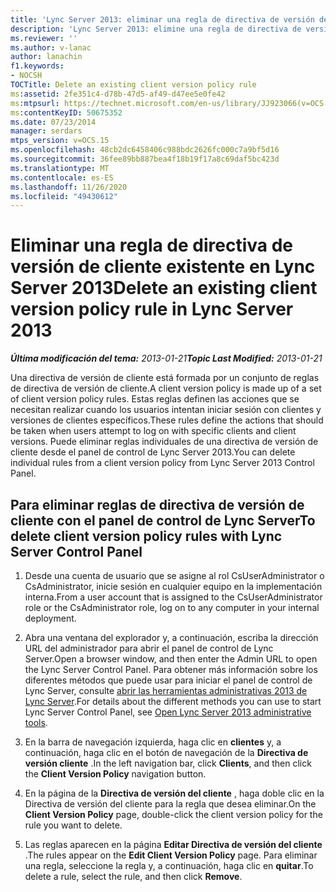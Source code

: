 ```yaml
---
title: 'Lync Server 2013: eliminar una regla de directiva de versión de cliente existente'
description: 'Lync Server 2013: elimine una regla de directiva de versión de cliente existente.'
ms.reviewer: ''
ms.author: v-lanac
author: lanachin
f1.keywords:
- NOCSH
TOCTitle: Delete an existing client version policy rule
ms:assetid: 2fe351c4-d78b-47d5-af49-d47ee5e0fe42
ms:mtpsurl: https://technet.microsoft.com/en-us/library/JJ923066(v=OCS.15)
ms:contentKeyID: 50675352
ms.date: 07/23/2014
manager: serdars
mtps_version: v=OCS.15
ms.openlocfilehash: 48cb2dc6458406c988bdc2626fc000c7a9bf5d16
ms.sourcegitcommit: 36fee89bb887bea4f18b19f17a8c69daf5bc423d
ms.translationtype: MT
ms.contentlocale: es-ES
ms.lasthandoff: 11/26/2020
ms.locfileid: "49430612"
---
```

# <a name="delete-an-existing-client-version-policy-rule-in-lync-server-2013"></a><span data-ttu-id="c52a2-103">Eliminar una regla de directiva de versión de cliente existente en Lync Server 2013</span><span class="sxs-lookup"><span data-stu-id="c52a2-103">Delete an existing client version policy rule in Lync Server 2013</span></span>

<div data-xmlns="http://www.w3.org/1999/xhtml">

<div class="topic" data-xmlns="http://www.w3.org/1999/xhtml" data-msxsl="urn:schemas-microsoft-com:xslt" data-cs="https://msdn.microsoft.com/">

<div data-asp="https://msdn2.microsoft.com/asp">



</div>

<div id="mainSection">

<div id="mainBody"><span data-ttu-id="c52a2-104">

<span> </span></span><span class="sxs-lookup"><span data-stu-id="c52a2-104">

<span> </span></span></span>

<span data-ttu-id="c52a2-105">_**Última modificación del tema:** 2013-01-21_</span><span class="sxs-lookup"><span data-stu-id="c52a2-105">_**Topic Last Modified:** 2013-01-21_</span></span>

<span data-ttu-id="c52a2-106">Una directiva de versión de cliente está formada por un conjunto de reglas de directiva de versión de cliente.</span><span class="sxs-lookup"><span data-stu-id="c52a2-106">A client version policy is made up of a set of client version policy rules.</span></span> <span data-ttu-id="c52a2-107">Estas reglas definen las acciones que se necesitan realizar cuando los usuarios intentan iniciar sesión con clientes y versiones de clientes específicos.</span><span class="sxs-lookup"><span data-stu-id="c52a2-107">These rules define the actions that should be taken when users attempt to log on with specific clients and client versions.</span></span> <span data-ttu-id="c52a2-108">Puede eliminar reglas individuales de una directiva de versión de cliente desde el panel de control de Lync Server 2013.</span><span class="sxs-lookup"><span data-stu-id="c52a2-108">You can delete individual rules from a client version policy from Lync Server 2013 Control Panel.</span></span>

<div>

## <a name="to-delete-client-version-policy-rules-with-lync-server-control-panel"></a><span data-ttu-id="c52a2-109">Para eliminar reglas de directiva de versión de cliente con el panel de control de Lync Server</span><span class="sxs-lookup"><span data-stu-id="c52a2-109">To delete client version policy rules with Lync Server Control Panel</span></span>

1.  <span data-ttu-id="c52a2-110">Desde una cuenta de usuario que se asigne al rol CsUserAdministrator o CsAdministrator, inicie sesión en cualquier equipo en la implementación interna.</span><span class="sxs-lookup"><span data-stu-id="c52a2-110">From a user account that is assigned to the CsUserAdministrator role or the CsAdministrator role, log on to any computer in your internal deployment.</span></span>

2.  <span data-ttu-id="c52a2-111">Abra una ventana del explorador y, a continuación, escriba la dirección URL del administrador para abrir el panel de control de Lync Server.</span><span class="sxs-lookup"><span data-stu-id="c52a2-111">Open a browser window, and then enter the Admin URL to open the Lync Server Control Panel.</span></span> <span data-ttu-id="c52a2-112">Para obtener más información sobre los diferentes métodos que puede usar para iniciar el panel de control de Lync Server, consulte [abrir las herramientas administrativas 2013 de Lync Server](lync-server-2013-open-lync-server-administrative-tools.md).</span><span class="sxs-lookup"><span data-stu-id="c52a2-112">For details about the different methods you can use to start Lync Server Control Panel, see [Open Lync Server 2013 administrative tools](lync-server-2013-open-lync-server-administrative-tools.md).</span></span>

3.  <span data-ttu-id="c52a2-113">En la barra de navegación izquierda, haga clic en **clientes** y, a continuación, haga clic en el botón de navegación de la **Directiva de versión cliente** .</span><span class="sxs-lookup"><span data-stu-id="c52a2-113">In the left navigation bar, click **Clients**, and then click the **Client Version Policy** navigation button.</span></span>

4.  <span data-ttu-id="c52a2-114">En la página de la **Directiva de versión del cliente** , haga doble clic en la Directiva de versión del cliente para la regla que desea eliminar.</span><span class="sxs-lookup"><span data-stu-id="c52a2-114">On the **Client Version Policy** page, double-click the client version policy for the rule you want to delete.</span></span>

5.  <span data-ttu-id="c52a2-115">Las reglas aparecen en la página **Editar Directiva de versión del cliente** .</span><span class="sxs-lookup"><span data-stu-id="c52a2-115">The rules appear on the **Edit Client Version Policy** page.</span></span> <span data-ttu-id="c52a2-116">Para eliminar una regla, seleccione la regla y, a continuación, haga clic en **quitar**.</span><span class="sxs-lookup"><span data-stu-id="c52a2-116">To delete a rule, select the rule, and then click **Remove**.</span></span>

<span data-ttu-id="c52a2-117"></div>

</div>

<span> </span>

</div>

</div>

</span><span class="sxs-lookup"><span data-stu-id="c52a2-117"></div>

</div>

<span> </span>

</div>

</div>

</span></span></div>

